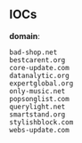 
## IOCs

__domain__:

```text
bad-shop.net
bestcarent.org
core-update.com
datanalytic.org
expertglobal.org
only-music.net
popsonglist.com
querylight.net
smartstand.org
stylishblock.com
webs-update.com
```